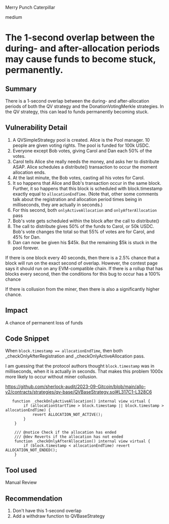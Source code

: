 Merry Punch Caterpillar

medium

# The 1-second overlap between the during- and after-allocation periods may cause funds to become stuck, permanently.
## Summary

There is a 1-second overlap between the  during- and after-allocation periods of both the QV strategy and the DonationVotingMerkle strategies. In the QV strategy, this can lead to funds permanently becoming stuck.

## Vulnerability Detail

1. A QVSimpleStrategy pool is created. Alice is the Pool manager. 10 people are given voting rights. The pool is funded for 100k USDC.
2. Everyone except Bob votes, giving Carol and Dan each 50% of the votes.
3. Carol tells Alice she really needs the money, and asks her to distribute ASAP. Alice schedules a distribute() transaction to occur the moment allocation ends.
4. At the last minute, the Bob votes, casting all his votes for Carol.
5. It so happens that Alice and Bob's transaction occur in the same block. Further, it so happens that this block is scheduled with block.timestamp exactly equal to `allocationEndTime`. (Note that, other some comments talk about the registration and allocation period times being in milliseconds, they are actually in seconds.)
6. For this second, both `onlyActiveAllocation` and `onlyAfterAllocation` pass
7.  Bob's vote gets scheduled within the block after the call to distribute()
8. The call to distribute gives 50% of the funds to Carol, or 50k USDC. Bob's vote changes  the total so that 55% of votes are for Carol, and 45% for Dan.
9. Dan can now be given his $45k. But the remaining $5k is stuck in the pool forever.

If there is one block every 40 seconds, then there is a 2.5% chance that a block will run on the exact second of overlap. However, the contest page says it should run on any EVM-compatible chain. If there is a rollup that has blocks every second, then the conditions for this bug to occur has a 100% chance

If there is collusion from the miner, then there is also a significantly higher chance.

## Impact

A chance of permanent loss of funds

## Code Snippet

When `block.timestamp == allocationEndTime`, then both _checkOnlyAfterRegistration and _checkOnlyActiveAllocation pass.

I am guessing that the protocol authors thought `block.timestamp` was in milliseconds, when it is actually in seconds. That makes this problem 1000x more likely to occur  without miner collusion.

https://github.com/sherlock-audit/2023-09-Gitcoin/blob/main/allo-v2/contracts/strategies/qv-base/QVBaseStrategy.sol#L317C1-L328C6

```solidity
   function _checkOnlyActiveAllocation() internal view virtual {
        if (allocationStartTime > block.timestamp || block.timestamp > allocationEndTime) {
            revert ALLOCATION_NOT_ACTIVE();
        }
    }

    /// @notice Check if the allocation has ended
    /// @dev Reverts if the allocation has not ended
    function _checkOnlyAfterAllocation() internal view virtual {
        if (block.timestamp < allocationEndTime) revert ALLOCATION_NOT_ENDED();
    }
```

## Tool used

Manual Review

## Recommendation

1. Don't have this 1-second overlap
2. Add a withdraw function to QVBaseStrategy